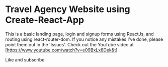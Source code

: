 # Travel Agency Website using Create-React-App

This is a basic landing page, login and signup forms using ReactJs, and routing using react-router-dom.
If you notice any mistakes I've done, please point them out in the 'Issues'.
Check out the YouTube video at [https://www.youtube.com/watch?v=e09BxLx8Dek&t]

Like and subscribe
